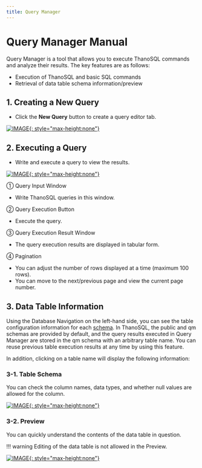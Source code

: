```yaml
---
title: Query Manager
---
```


# __Query Manager Manual__

Query Manager is a tool that allows you to execute ThanoSQL commands and analyze their results. The key features are as follows:

- Execution of ThanoSQL and basic SQL commands
- Retrieval of data table schema information/preview

## __1. Creating a New Query__

- Click the **New Query** button to create a query editor tab.

[![IMAGE](/en/img/getting_started/paas/workspace/img1.png){: style="max-height:none"}](/en/img/getting_started/paas/workspace/img1.png)

## __2. Executing a Query__

- Write and execute a query to view the results.

[![IMAGE](/en/img/getting_started/paas/workspace/img2.png){: style="max-height:none"}](/en/img/getting_started/paas/workspace/img2.png)

① Query Input Window

- Write ThanoSQL queries in this window.

② Query Execution Button

- Execute the query.

③ Query Execution Result Window

- The query execution results are displayed in tabular form.

④ Pagination

- You can adjust the number of rows displayed at a time (maximum 100 rows).
- You can move to the next/previous page and view the current page number.


## __3.  Data Table Information__

Using the Database Navigation on the left-hand side, you can see the table configuration information for each [schema](https://www.postgresql.org/docs/current/ddl-schemas.html). In ThanoSQL, the public and qm schemas are provided by default, and the query results executed in Query Manager are stored in the qm schema with an arbitrary table name. You can reuse previous table execution results at any time by using this feature.

In addition, clicking on a table name will display the following information:

### __3-1. Table Schema__

You can check the column names, data types, and whether null values are allowed for the column.

[![IMAGE](/en/img/getting_started/paas/workspace/img3.png){: style="max-height:none"}](/en/img/getting_started/paas/workspace/img3.png)

### __3-2. Preview__

You can quickly understand the contents of the data table in question.

!!! warning
    Editing of the data table is not allowed in the Preview.

[![IMAGE](/en/img/getting_started/paas/workspace/img4.png){: style="max-height:none"}](/en/img/getting_started/paas/workspace/img4.png)